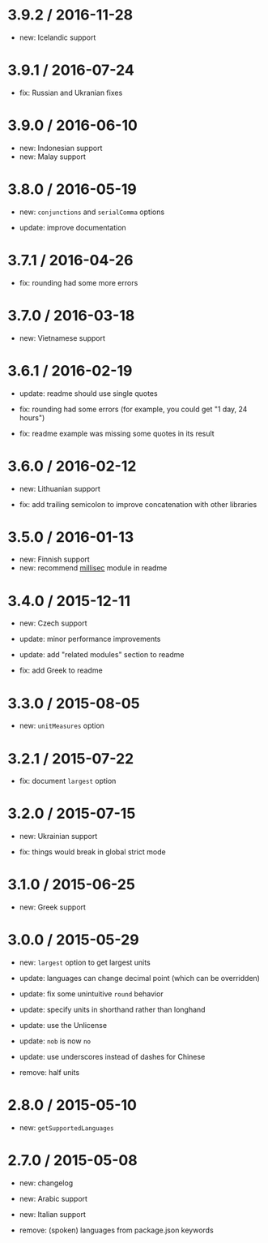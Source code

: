 3.9.2 / 2016-11-28
==================

* new: Icelandic support

3.9.1 / 2016-07-24
==================

* fix: Russian and Ukranian fixes

3.9.0 / 2016-06-10
==================

* new: Indonesian support
* new: Malay support

3.8.0 / 2016-05-19
==================

* new: `conjunctions` and `serialComma` options

* update: improve documentation

3.7.1 / 2016-04-26
==================

* fix: rounding had some more errors

3.7.0 / 2016-03-18
==================

* new: Vietnamese support

3.6.1 / 2016-02-19
==================

* update: readme should use single quotes

* fix: rounding had some errors (for example, you could get "1 day, 24 hours")
* fix: readme example was missing some quotes in its result

3.6.0 / 2016-02-12
==================

* new: Lithuanian support

* fix: add trailing semicolon to improve concatenation with other libraries

3.5.0 / 2016-01-13
==================

* new: Finnish support
* new: recommend [millisec](https://github.com/sungwoncho/millisec) module in readme

3.4.0 / 2015-12-11
==================

* new: Czech support

* update: minor performance improvements
* update: add "related modules" section to readme

* fix: add Greek to readme

3.3.0 / 2015-08-05
==================

* new: `unitMeasures` option

3.2.1 / 2015-07-22
==================

* fix: document `largest` option

3.2.0 / 2015-07-15
==================

* new: Ukrainian support

* fix: things would break in global strict mode

3.1.0 / 2015-06-25
==================

* new: Greek support

3.0.0 / 2015-05-29
==================

* new: `largest` option to get largest units

* update: languages can change decimal point (which can be overridden)
* update: fix some unintuitive `round` behavior
* update: specify units in shorthand rather than longhand
* update: use the Unlicense
* update: `nob` is now `no`
* update: use underscores instead of dashes for Chinese

* remove: half units

2.8.0 / 2015-05-10
==================

* new: `getSupportedLanguages`

2.7.0 / 2015-05-08
==================

* new: changelog
* new: Arabic support
* new: Italian support

* remove: (spoken) languages from package.json keywords
